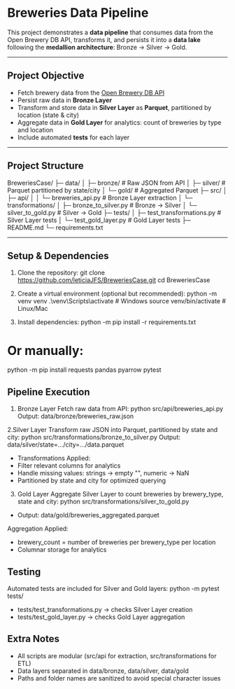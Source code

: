 # Breweries Data Pipeline

This project demonstrates a **data pipeline** that consumes data from the Open Brewery DB API, transforms it, and persists it into a **data lake** following the **medallion architecture**: Bronze → Silver → Gold.

---

## **Project Objective**

- Fetch brewery data from the [Open Brewery DB API](https://www.openbrewerydb.org/)  
- Persist raw data in **Bronze Layer**  
- Transform and store data in **Silver Layer** as **Parquet**, partitioned by location (state & city)  
- Aggregate data in **Gold Layer** for analytics: count of breweries by type and location  
- Include automated **tests** for each layer  

---

## **Project Structure**

BreweriesCase/
├─ data/
│ ├─ bronze/ # Raw JSON from API
│ ├─ silver/ # Parquet partitioned by state/city
│ └─ gold/ # Aggregated Parquet
├─ src/
│ ├─ api/
│ │ └─ breweries_api.py # Bronze Layer extraction
│ └─ transformations/
│ ├─ bronze_to_silver.py # Bronze → Silver
│ └─ silver_to_gold.py # Silver → Gold
├─ tests/
│ ├─ test_transformations.py # Silver Layer tests
│ └─ test_gold_layer.py # Gold Layer tests
├─ README.md
└─ requirements.txt


---

## **Setup & Dependencies**

1. Clone the repository:
git clone https://github.com/leticiaJFS/BreweriesCase.git
cd BreweriesCase

2. Create a virtual environment (optional but recommended):
python -m venv venv
.\venv\Scripts\activate    # Windows
source venv/bin/activate   # Linux/Mac

3. Install dependencies:
python -m pip install -r requirements.txt
# Or manually:
python -m pip install requests pandas pyarrow pytest

## **Pipeline Execution** 
1. Bronze Layer
Fetch raw data from API:
python src/api/breweries_api.py
Output: data/bronze/breweries_raw.json

2.Silver Layer
Transform raw JSON into Parquet, partitioned by state and city:
python src/transformations/bronze_to_silver.py
Output: data/silver/state=.../city=.../data.parquet

- Transformations Applied:
- Filter relevant columns for analytics
- Handle missing values: strings → empty "", numeric → NaN
- Partitioned by state and city for optimized querying

3. Gold Layer
Aggregate Silver Layer to count breweries by brewery_type, state and city:
python src/transformations/silver_to_gold.py
- Output: data/gold/breweries_aggregated.parquet

Aggregation Applied:
- brewery_count = number of breweries per brewery_type per location
- Columnar storage for analytics

## **Testing** 
Automated tests are included for Silver and Gold layers:
python -m pytest tests/
- tests/test_transformations.py → checks Silver Layer creation
- tests/test_gold_layer.py → checks Gold Layer aggregation

## **Extra Notes** 
- All scripts are modular (src/api for extraction, src/transformations for ETL)
- Data layers separated in data/bronze, data/silver, data/gold
- Paths and folder names are sanitized to avoid special character issues